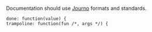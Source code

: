 Documentation should use [Journo](https://github.com/jashkenas/journo) formats and standards.

    done: function(value) {
    trampoline: function(fun /*, args */) {
